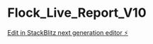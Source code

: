 # Flock_Live_Report_V10

[Edit in StackBlitz next generation editor ⚡️](https://stackblitz.com/~/github.com/HxSx79/Flock_Live_Report_V10)